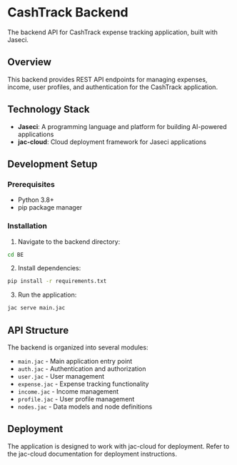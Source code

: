 # CashTrack Backend

The backend API for CashTrack expense tracking application, built with Jaseci.

## Overview

This backend provides REST API endpoints for managing expenses, income, user profiles, and authentication for the CashTrack application.

## Technology Stack

- **Jaseci**: A programming language and platform for building AI-powered applications
- **jac-cloud**: Cloud deployment framework for Jaseci applications

## Development Setup

### Prerequisites

- Python 3.8+
- pip package manager

### Installation

1. Navigate to the backend directory:
```bash
cd BE
```

2. Install dependencies:
```bash
pip install -r requirements.txt
```

3. Run the application:
```bash
jac serve main.jac
```

## API Structure

The backend is organized into several modules:

- `main.jac` - Main application entry point
- `auth.jac` - Authentication and authorization
- `user.jac` - User management
- `expense.jac` - Expense tracking functionality
- `income.jac` - Income management
- `profile.jac` - User profile management
- `nodes.jac` - Data models and node definitions

## Deployment

The application is designed to work with jac-cloud for deployment. Refer to the jac-cloud documentation for deployment instructions.